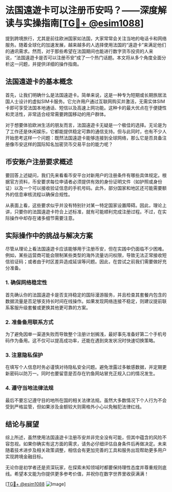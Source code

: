# 法国遠遊卡可以注册币安吗？——深度解读与实操指南[[TG💪+ @esim1088](https://t.me/s/esim1088)]

提到跨境旅行，尤其是前往欧洲国家如法国，大家常常会关注当地的电话卡和网络服务。随着全球化的加速发展，越来越多的人选择使用法国的“遠遊卡”来满足他们的通讯需求。然而，对于那些希望在法国期间也能进行数字货币投资的人来说，“法国遠遊卡是否可以注册币安”成了一个热门话题。本文将从多个角度全面分析这一问题，并提供详细的操作指南。

## 法国遠遊卡的基本概念

首先，让我们明确什么是法国遠遊卡。简单来说，这是一种专为短期或长期旅居法国人士设计的虚拟SIM卡服务。它允许用户通过互联网购买并激活，无需实体SIM卡即可享受法国本地通话、短信以及高速上网功能。这种卡的最大优点在于便捷性和灵活性，非常适合经常需要跨国移动的用户群体。

对于想要体验欧洲生活的朋友而言，法国遠遊卡无疑是一个极佳的选择。无论是为了工作还是休闲娱乐，它都能提供稳定可靠的通信支持。但与此同时，也有不少人开始思考这样一个问题：既然法国遠遊卡能够连接到全球网络，那么它是否具备注册像币安这样的国际知名加密货币交易平台的能力呢？

## 币安账户注册要求概述

要回答上述疑问，我们先来看看币安平台对新用户的注册条件有哪些具体规定。根据官方资料，币安要求每位申请者必须提供有效的身份证明文件（如护照或身份证）以及一个可以接收验证信息的手机号码。此外，部分国家和地区还可能需要额外的信息审核流程以确保合规性。

从表面上看，这些要求似乎并没有特别针对某一特定国家设置障碍。因此，理论上讲，只要你的法国遠遊卡符合上述标准，就有可能顺利完成注册过程。不过，在实际操作中却存在诸多细节需要注意。

## 实际操作中的挑战与解决方案

尽管从理论上看法国遠遊卡应该能够用于注册币安，但在实践中仍面临不少困难。例如，某些运营商可能会限制某些类型的海外流量访问权限，导致无法正常接收短信验证码；或者由于时区差异造成延误等问题。因此，在尝试之前我们需要做好充分准备。

### 1. 确保网络稳定性
首先确认你的法国遠遊卡是否支持稳定的国际漫游服务，并且检查其套餐内包含的数据流量是否足够支持长时间在线操作。如果发现网络连接不稳定，则建议提前联系客服升级套餐或更换其他更可靠的方案。

### 2. 准备备用联系方式
为了避免因单一渠道失败而导致整个注册计划搁浅，最好事先准备好第二个手机号码作为备用。这不仅可以提高成功率，还能在遇到突发状况时快速切换策略。

### 3. 注意隐私保护
在填写个人信息时务必谨慎对待隐私安全问题。避免泄露过多敏感数据，并定期更新密码以防万一。同时也要留意是否存在钓鱼网站冒充正规入口的情况发生。

### 4. 遵守当地法律法规
最后不要忘记遵守目的地所在国的相关法律法规。虽然大多数情况下个人行为不会受到严格监管，但如果涉及金额较大则需格外小心以免触犯法律红线。

## 结论与展望

综上所述，虽然使用法国遠遊卡注册币安并非完全没有可能，但其中蕴含的风险不容忽视。如果你确实有这方面的需求，请务必仔细评估自身条件后再做决定。未来随着技术进步及相关政策调整，相信会有更加完善的工具和服务出现帮助更多用户实现跨境金融目标。

无论你是初学者还是资深玩家，在探索未知领域时都要保持理性态度并尊重规则底线。希望本文能为你提供更多参考价值，并祝你在数字世界里收获满满！

[[TG💪+ @esim1088](https://t.me/s/esim1088) ![Image](https://i.postimg.cc/4NQfJmqS/Snipaste-2025-05-13-00-14-12.png)]